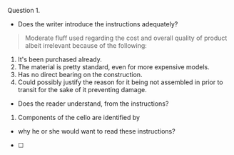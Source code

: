 Question 1. 
- Does the writer introduce the instructions adequately?
> Moderate fluff used regarding the cost and overall quality of product albeit irrelevant because of the following:
1. It's been purchased already.
2. The material is pretty standard, even for more expensive models.
3. Has no direct bearing on the construction.
4. Could possibly justify the reason for it being not assembled in prior to transit for the sake of it preventing damage.
- Does the reader understand, from the instructions?
1. Components of the cello are identified by 
- why he or she would want to read these instructions?

- [ ] 
<!--stackedit_data:
eyJoaXN0b3J5IjpbLTEyNDczMjc5MzddfQ==
-->